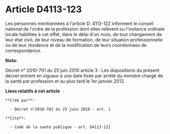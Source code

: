 # Article D4113-123

Les personnes mentionnées à l'article D. 4113-122 informent le conseil national de l'ordre de la profession dont elles
relèvent ou l'instance ordinale locale habilitée à cet effet, dans le délai d'un mois, de tout changement de leur état civil,
de leur niveau de formation, de leur situation professionnelle ou de leur résidence et de la modification de leurs
coordonnées de correspondance.

**Nota:**

Décret n° 2010-701 du 25 juin 2010 article 3 : Les dispositions du présent décret entrent en vigueur à une date fixée par
arrêté du ministre chargé de la santé par profession et au plus tard le 1er janvier 2012.

**Liens relatifs à cet article**

	**Créé par**:

	  - Décret n°2010-701 du 25 juin 2010 - art. 1

	**Cite**:

	  - Code de la santé publique - art. D4113-122

